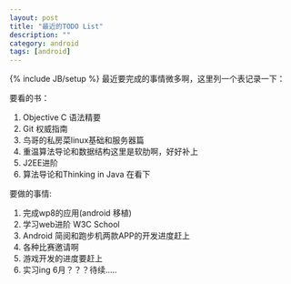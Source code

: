 ```yaml
---
layout: post
title: "最近的TODO List"
description: ""
category: android
tags: [android]
---
```

{% include JB/setup %}
最近要完成的事情微多啊，这里列一个表记录一下：

要看的书：

1. Objective C 语法精要
2. Git 权威指南
3. 鸟哥的私房菜linux基础和服务器篇
4. 重温算法导论和数据结构这里是软肋啊，好好补上
5. J2EE进阶
6. 算法导论和Thinking in Java 在看下


要做的事情: 

1. 完成wp8的应用(android 移植)
2. 学习web进阶 W3C School
3. Android 简阅和跑步机两款APP的开发进度赶上
4. 各种比赛邀请啊
5. 游戏开发的进度要赶上
6. 实习ing 6月？？？待续.....

